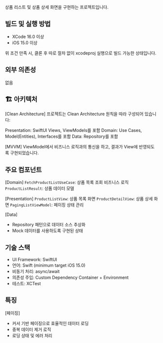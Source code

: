 상품 리스트 및 상품 상세 화면을 구현하는 프로젝트입니다.


## 빌드 및 실행 방법
- XCode 16.0 이상
- iOS 15.0 이상 

위 조건 만족 시, 클론 후 따로 절차 없이 xcodeproj 실행으로 빌드 가능한 상태입니다.


## 외부 의존성
없음

## 🏗️ 아키텍처

[Clean Architecture]
프로젝트는 Clean Architecture 원칙을 따라 구성되어 있습니다:

Presentation: SwiftUI Views, ViewModels를 포함
Domain: Use Cases, Model(Entities), Interfaces를 포함
Data: Repository를 포함

[MVVM]
ViewModel에서 비즈니스 로직과의 통신을 하고, 결과가 View에 반영되도록 구현되었습니다.

## 주요 컴포넌트

[Domain]
`FetchProductListUseCase`: 상품 목록 조회 비즈니스 로직
`ProductListResult`: 상품 데이터 모델

[Presentation]
`ProductListView`: 상품 목록 화면
`ProductDetailView`: 상품 상세 화면
`PagingListViewModel`: 페이징 상태 관리

[Data]
- Repository 패턴으로 데이터 소스 추상화
- Mock 데이터를 사용하도록 구현된 상태

## 기술 스택

- UI Framework: SwiftUI
- 언어: Swift (minimum target iOS 15.0)
- 비동기 처리: async/await
- 의존성 주입: Custom Dependency Container + Environment
- 테스트: XCTest


## 특징

[페이징]
- 커서 기반 페이징으로 효율적인 데이터 로딩
- 중복 데이터 제거 로직
- 로딩 상태 및 에러 처리
